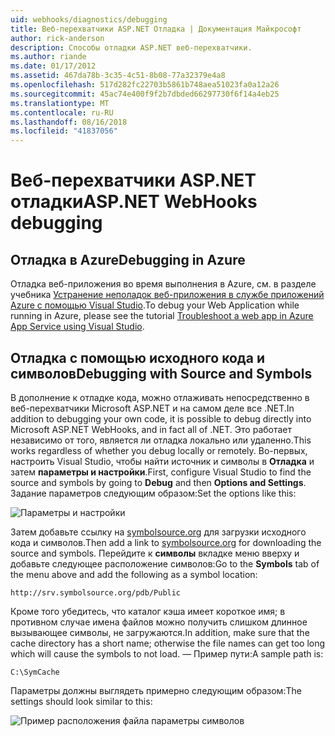 ```yaml
---
uid: webhooks/diagnostics/debugging
title: Веб-перехватчики ASP.NET Отладка | Документация Майкрософт
author: rick-anderson
description: Способы отладки ASP.NET веб-перехватчики.
ms.author: riande
ms.date: 01/17/2012
ms.assetid: 467da78b-3c35-4c51-8b08-77a32379e4a8
ms.openlocfilehash: 517d282fc22703b5861b748aea51023fa0a12a26
ms.sourcegitcommit: 45ac74e400f9f2b7dbded66297730f6f14a4eb25
ms.translationtype: MT
ms.contentlocale: ru-RU
ms.lasthandoff: 08/16/2018
ms.locfileid: "41837056"
---
```

# <a name="aspnet-webhooks-debugging"></a><span data-ttu-id="0082c-103">Веб-перехватчики ASP.NET отладки</span><span class="sxs-lookup"><span data-stu-id="0082c-103">ASP.NET WebHooks debugging</span></span>  

## <a name="debugging-in-azure"></a><span data-ttu-id="0082c-104">Отладка в Azure</span><span class="sxs-lookup"><span data-stu-id="0082c-104">Debugging in Azure</span></span>

<span data-ttu-id="0082c-105">Отладка веб-приложения во время выполнения в Azure, см. в разделе учебника [Устранение неполадок веб-приложения в службе приложений Azure с помощью Visual Studio](https://azure.microsoft.com/documentation/articles/web-sites-dotnet-troubleshoot-visual-studio/#webserverlogs).</span><span class="sxs-lookup"><span data-stu-id="0082c-105">To debug your Web Application while running in Azure, please see the tutorial [Troubleshoot a web app in Azure App Service using Visual Studio](https://azure.microsoft.com/documentation/articles/web-sites-dotnet-troubleshoot-visual-studio/#webserverlogs).</span></span>

## <a name="debugging-with-source-and-symbols"></a><span data-ttu-id="0082c-106">Отладка с помощью исходного кода и символов</span><span class="sxs-lookup"><span data-stu-id="0082c-106">Debugging with Source and Symbols</span></span>

<span data-ttu-id="0082c-107">В дополнение к отладке кода, можно отлаживать непосредственно в веб-перехватчики Microsoft ASP.NET и на самом деле все .NET.</span><span class="sxs-lookup"><span data-stu-id="0082c-107">In addition to debugging your own code, it is possible to debug directly into Microsoft ASP.NET WebHooks, and in fact all of .NET.</span></span> <span data-ttu-id="0082c-108">Это работает независимо от того, является ли отладка локально или удаленно.</span><span class="sxs-lookup"><span data-stu-id="0082c-108">This works regardless of whether you debug locally or remotely.</span></span> <span data-ttu-id="0082c-109">Во-первых, настроить Visual Studio, чтобы найти источник и символы в **Отладка** и затем **параметры и настройки**.</span><span class="sxs-lookup"><span data-stu-id="0082c-109">First, configure Visual Studio to find the source and symbols by going to **Debug** and then **Options and Settings**.</span></span> <span data-ttu-id="0082c-110">Задание параметров следующим образом:</span><span class="sxs-lookup"><span data-stu-id="0082c-110">Set the options like this:</span></span>

![Параметры и настройки](_static/SourceSymbols.png)

<span data-ttu-id="0082c-112">Затем добавьте ссылку на [symbolsource.org](http://symbolsource.org) для загрузки исходного кода и символов.</span><span class="sxs-lookup"><span data-stu-id="0082c-112">Then add a link to [symbolsource.org](http://symbolsource.org) for downloading the source and symbols.</span></span> <span data-ttu-id="0082c-113">Перейдите к **символы** вкладке меню вверху и добавьте следующее расположение символов:</span><span class="sxs-lookup"><span data-stu-id="0082c-113">Go to the **Symbols** tab of the menu above and add the following as a symbol location:</span></span>

```
http://srv.symbolsource.org/pdb/Public
```

<span data-ttu-id="0082c-114">Кроме того убедитесь, что каталог кэша имеет короткое имя; в противном случае имена файлов можно получить слишком длинное вызывающее символы, не загружаются.</span><span class="sxs-lookup"><span data-stu-id="0082c-114">In addition, make sure that the cache directory has a short name; otherwise the file names can get too long which will cause the symbols to not load.</span></span> <span data-ttu-id="0082c-115">— Пример пути:</span><span class="sxs-lookup"><span data-stu-id="0082c-115">A sample path is:</span></span>

```
C:\SymCache
```

<span data-ttu-id="0082c-116">Параметры должны выглядеть примерно следующим образом:</span><span class="sxs-lookup"><span data-stu-id="0082c-116">The settings should look similar to this:</span></span>

![Пример расположения файла параметры символов](_static/SymSource.png)
